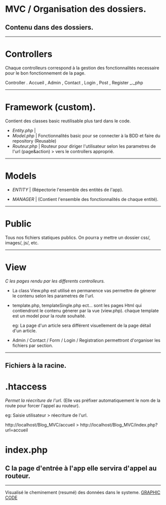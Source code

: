 # MVC / Organisation des dossiers.

## Contenu dans des dossiers.

---

# Controllers

Chaque controlleurs correspond à la gestion des fonctionnalités necessaire pour le bon fonctionnement de la page.

Controller _._ Accueil , Admin , Contact , Login , Post , Register \_.\_php

---

# Framework (custom).

Contient des classes basic reutilisable plus tard dans le code.

- _Entity.php_ |
- _Model.php_ | Fonctionnalités basic pour se connecter à la BDD et faire du repository (Reusable)
- _Routeur.php_ | Routeur pour diriger l'utilisateur selon les parametres de l'url (page&action) > vers le controllers approprié.

---

# Models

- _ENTITY_ | (Répectorie l'ensemble des entités de l'app).

- _MANAGER_ | (Contient l'ensemble des fonctionnalités de chaque entité).

---

# Public

Tous nos fichiers statiques publics. On pourra y mettre un dossier css/, images/, js/, etc.

---

# View

_C les pages rendu par les differents controlleurs._

- La class View.php est utilisé en permanence vas permettre de génerer le contenu selon les parametres de l'url.

- template.php, templateSingle.php ect... sont les pages Html qui contiendront le contenu génerer par la vue (view.php).
  chaque template est un model pour la route souhaité.

  eg: La page d'un article sera différent visuellement de la page détail d'un article.

- Admin / Contact / Form / Login / Registration permettront d'organiser les fichiers par section.

---

## Fichiers à la racine.

# .htaccess

_Permet la réecriture de l'url._ (Elle vas préfixer automatiquement le nom de la route pour forcer l'appel au routeur).

eg:
Saisie utilisateur > réecriture de l'url.

http://localhost/Blog_MVC/accueil > http://localhost/Blog_MVC/index.php?url=accueil

# index.php

## C la page d'entrée à l'app elle servira d'appel au routeur.

---

Visualisé le cheminement (resumé) des données dans le systeme. [GRAPHIC CODE](MVC_explainaition/graphic_code.png)
